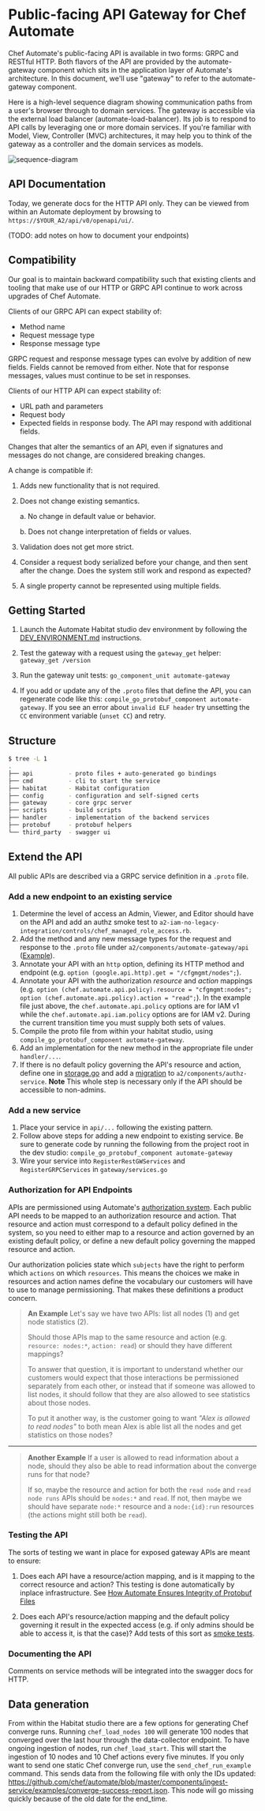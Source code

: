 # Public-facing API Gateway for Chef Automate

Chef Automate's public-facing API is available in two forms: GRPC and
RESTful HTTP. Both flavors of the API are provided by the
automate-gateway component which sits in the application layer of
Automate's architecture. In this document, we'll use "gateway" to
refer to the automate-gateway component.

Here is a high-level sequence diagram showing communication paths from
a user's browser through to domain services. The gateway is accessible
via the external load balancer (automate-load-balancer). Its job is
to respond to API calls by leveraging one or more domain services. If
you're familiar with Model, View, Controller (MVC) architectures, it
may help you to think of the gateway as a controller and the domain
services as models.

![sequence-diagram](docs/diagrams/gateway-sequence.png)

## API Documentation

Today, we generate docs for the HTTP API only. They can be viewed from
within an Automate deployment by browsing to `https://$YOUR_A2/api/v0/openapi/ui/`.

(TODO: add notes on how to document your endpoints)

## Compatibility

Our goal is to maintain backward compatibility such that existing
clients and tooling that make use of our HTTP or GRPC API continue to
work across upgrades of Chef Automate.

Clients of our GRPC API can expect stability of:

* Method name
* Request message type
* Response message type

GRPC request and response message types can evolve by addition of new
fields. Fields cannot be removed from either. Note that for response
messages, values must continue to be set in responses.

Clients of our HTTP API can expect stability of:

* URL path and parameters
* Request body
* Expected fields in response body. The API may respond with
  additional fields.

Changes that alter the semantics of an API, even if signatures and messages do
not change, are considered breaking changes.

A change is compatible if:

1. Adds new functionality that is not required.

2. Does not change existing semantics.

   a. No change in default value or behavior.

   b. Does not change interpretation of fields or values.

3. Validation does not get more strict.

4. Consider a request body serialized before your change, and then sent after
   the change. Does the system still work and respond as expected?

5. A single property cannot be represented using multiple fields.

## Getting Started

1. Launch the Automate Habitat studio dev environment by following the
   [DEV_ENVIRONMENT.md](../../dev-docs/DEV_ENVIRONMENT.md)
   instructions.

2. Test the gateway with a request using the `gateway_get` helper:
   `gateway_get /version`

3. Run the gateway unit tests: `go_component_unit automate-gateway`

4. If you add or update any of the `.proto` files that define the API,
   you can regenerate code like this: `compile_go_protobuf_component automate-gateway`.
   If you see an error about `invalid ELF header`
   try unsetting the `CC` environment variable (`unset CC`) and retry.

## Structure

```bash
$ tree -L 1
.
├── api          - proto files + auto-generated go bindings
├── cmd          - cli to start the service
├── habitat      - Habitat configuration
├── config       - configuration and self-signed certs
├── gateway      - core grpc server
├── scripts      - build scripts
├── handler      - implementation of the backend services
├── protobuf     - protobuf helpers
└── third_party  - swagger ui
```

## Extend the API

All public APIs are described via a GRPC service definition in a `.proto` file.

### Add a new endpoint to an existing service

1. Determine the level of access an Admin, Viewer, and Editor should have on the API and add an authz smoke test to `a2-iam-no-legacy-integration/controls/chef_managed_role_access.rb`.
2. Add the method and any new message types for the request and response to the `.proto` file under `a2/components/automate-gateway/api` ([Example](https://github.com/chef/automate/blob/c41a1863627c950c9ec5f5b8d5cd48254b8d8b71/components/automate-gateway/api/auth/users/users.proto#L16)).
3. Annotate your API with an `http` option, defining its HTTP method and endpoint (e.g. `option (google.api.http).get = "/cfgmgmt/nodes";`).
4. Annotate your API with the authorization _resource_ and _action_ mappings
   (e.g. `option (chef.automate.api.policy).resource = "cfgmgmt:nodes"; option (chef.automate.api.policy).action = "read";`).
   In the example file just above, the `chef.automate.api.policy` options are for IAM v1 while the
   `chef.automate.api.iam.policy` options are for IAM v2. During the current transition time you must supply both sets of values.
5. Compile the proto file from within your habitat studio, using `compile_go_protobuf_component automate-gateway`.
6. Add an implementation for the new method in the appropriate file under `handler/...`.
7. If there is no default policy governing the API's resource and action, define one in [storage.go](https://github.com/chef/automate/blob/c41a1863627c950c9ec5f5b8d5cd48254b8d8b71/components/authz-service/storage/v2/storage.go#L84)
   and add a [migration](https://github.com/chef/automate/blob/c41a1863627c950c9ec5f5b8d5cd48254b8d8b71/components/authz-service/storage/postgres/migration/sql/05_telemetry_default_policy.up.sql#L3) to `a2/components/authz-service`.
   **Note** This whole step is necessary only if the API should be accessible to non-admins.

### Add a new service

1. Place your service in `api/...` following the existing pattern.
2. Follow above steps for adding a new endpoint to existing service. Be sure to generate code by running the following from the project root in the
   dev studio: `compile_go_protobuf_component automate-gateway`
3. Wire your service into `RegisterRestGWServices` and
   `RegisterGRPCServices` in `gateway/services.go`

### Authorization for API Endpoints

APIs are permissioned using Automate's [authorization system](https://github.com/chef/automate/blob/c41a1863627c950c9ec5f5b8d5cd48254b8d8b71/components/authz-service/README.md). Each public API needs to be mapped to an authorization resource and action. That resource and action must correspond to a default policy defined in the system, so you need to either map to a resource and action governed by an existing default policy, or define a new default policy governing the mapped resource and action.

Our authorization policies state which `subjects` have the right to perform which `actions` on which `resources`.  This means the choices we make in resources and action names define the vocabulary our customers will have to use to manage permissioning. That makes these definitions a product concern.

> **An Example** Let's say we have two APIs: list all nodes (1) and get node statistics (2).
>
> Should those APIs map to the same resource and action (e.g. `resource: nodes:*`, `action: read`) or should they have different mappings?
>
> To answer that question, it is important to understand whether our customers would expect that those interactions be permissioned separately from each other, or instead that if someone was allowed to list nodes, it should follow that they are also allowed to see statistics about those nodes.
>
> To put it another way, is the customer going to want *"Alex is allowed to read nodes"* to both mean Alex is able list all the nodes and get statistics on those nodes?

---
> **Another Example** If a user is allowed to read information about a node, should they also be able to read information about the converge runs for that node?
>
> If so, maybe the resource and action for both the `read node` and `read node runs` APIs should be `nodes:*` and `read`. If not, then maybe we should have separate `node:*` resource and a `node:{id}:run` resources (the actions might still both be `read`).

### Testing the API

The sorts of testing we want in place for exposed gateway APIs are meant to ensure:

1. Does each API have a resource/action mapping, and is it mapping to the correct resource and action? This testing is done automatically by inplace infrastructure. See [How Automate Ensures Integrity of Protobuf Files](docs/proto-integrity.md)

1. Does each API's resource/action mapping and the default policy governing it result in the expected access (e.g. if only admins should be able to access it, is that the case)? Add tests of this sort as [smoke tests](https://github.com/chef/automate/blob/c41a1863627c950c9ec5f5b8d5cd48254b8d8b71/inspec/a2-api-integration/controls/authz_access_control.rb).

### Documenting the API

Comments on service methods will be integrated into the swagger docs for HTTP.

## Data generation

From within the Habitat studio there are a few options for generating Chef converge runs. Running `chef_load_nodes 100` will generate 100 nodes that converged over the last hour through the data-collector endpoint. To have ongoing ingestion of nodes, run `chef_load_start`. This will start the ingestion of 10 nodes and 10 Chef actions every five minutes. If you only want to send one static Chef converge run, use the `send_chef_run_example` command. This sends data from the following file with only the IDs updated: https://github.com/chef/automate/blob/master/components/ingest-service/examples/converge-success-report.json.  This node will go missing quickly because of the old date for the end_time. 
